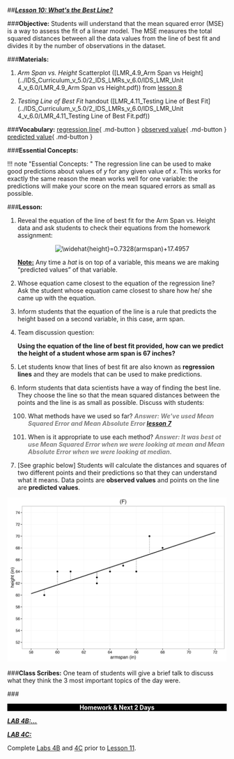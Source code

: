 ##***<u>Lesson 10: What's the Best Line?</u>***

###**Objective:**
Students will understand that the mean squared error (MSE) is a way to assess the fit of a linear model. The MSE measures the total squared distances between all the data values from the line of best fit and divides it by the number of observations in the dataset.

###**Materials:**
1. *Arm Span vs. Height* Scatterplot ([LMR_4.9_Arm Span vs Height](../IDS_Curriculum_v_5.0/2_IDS_LMRs_v_6.0/IDS_LMR_Unit 4_v_6.0/LMR_4.9_Arm Span vs Height.pdf)) from [lesson 8](lesson8.md)

2. *Testing Line of Best Fit* handout ([LMR_4.11_Testing Line of Best Fit](../IDS_Curriculum_v_5.0/2_IDS_LMRs_v_6.0/IDS_LMR_Unit 4_v_6.0/LMR_4.11_Testing Line of Best Fit.pdf))

###**Vocabulary:**
[regression line](../../vocabulary/unit4/#regression-line "a regression line is a line that best describes the behavior of a set of data"){ .md-button }
[observed value](../../vocabulary/unit4/#observed-value "the value that is actually observed (what actually happened)"){ .md-button }
[predicted value](../../vocabulary/unit4/#predicted-value "shows the projected equation of the line of best fit"){ .md-button }

###**Essential Concepts:**

!!! note "Essential Concepts: "
    The regression line can be used to make good predictions about values of *y* for any given
    value of *x*. This works for exactly the same reason the mean works well for one variable: the predictions will
    make your score on the mean squared errors as small as possible.

###**Lesson:**
1. Reveal the equation of the line of best fit for the Arm Span vs. Height data and ask students to
check their equations from the homework assignment:

    <center><img src="https://latex.codecogs.com/gif.latex?\widehat{height}=0.7328(armspan)&plus;17.4957" title="\widehat{height}=0.7328(armspan)+17.4957" /></center>

    **<u>Note:</u>** Any time a *hat* is on top of a variable, this means we are making “predicted values” of that
    variable.

2. Whose equation came closest to the equation of the regression line? Ask the student whose
equation came closest to share how he/ she came up with the equation.

3. Inform students that the equation of the line is a rule that predicts the height based on a second
variable, in this case, arm span.

4. Team discussion question:

    **Using the equation of the line of best fit provided, how can we predict the height of
    a student whose arm span is 67 inches?**

5. Let students know that lines of best fit are also known as **regression lines** and they are models that
can be used to make predictions.

6. Inform students that data scientists have a way of finding the best line. They choose the line so that the mean squared distances between the points and the line is as small as possible. Discuss with students:

    100. What methods have we used so far? <span style="color:grey">***Answer: We've used Mean Squared Error and Mean Absolute Error [lesson 7](lesson7.md)***</span>

    100. When is it appropriate to use each method? <span style="color:grey">***Answer: It was best ot use Mean Squared Error when we were looking at mean and Mean Absolute Error when we were looking at median.***</span>

7. [See graphic below] Students will calculate the distances and squares of two
different points and their predictions so that they can understand what it means. Data points are **observed values** and points on the line are **predicted values**.
<img src="../../img/40908.png" />

###**Class Scribes:**
One team of students will give a brief talk to discuss what they think the 3 most important topics of the
day were.

###<p style="background: black; color: white; text-align: center;">**Homework & Next 2 Days**</p>
[<u>***LAB 4B:…***</u>](lab4b.md)

[<u>***LAB 4C:***</u>](lab4c.md)

Complete [Labs 4B](lab4b.md) and [4C](lab4c.md) prior to [Lesson 11](lesson11.md).